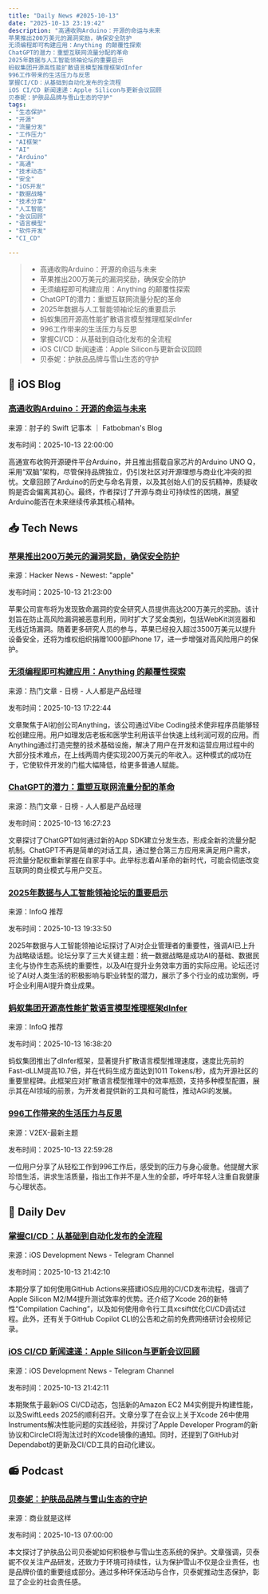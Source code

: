 ```yaml
---
title: "Daily News #2025-10-13"
date: "2025-10-13 23:19:42"
description: "高通收购Arduino：开源的命运与未来
苹果推出200万美元的漏洞奖励，确保安全防护
无须编程即可构建应用：Anything 的颠覆性探索
ChatGPT的潜力：重塑互联网流量分配的革命
2025年数据与人工智能领袖论坛的重要启示
蚂蚁集团开源高性能扩散语言模型推理框架dInfer
996工作带来的生活压力与反思
掌握CI/CD：从基础到自动化发布的全流程
iOS CI/CD 新闻速递：Apple Silicon与更新会议回顾
贝泰妮：护肤品品牌与雪山生态的守护"
tags: 
- "生态保护"
- "开源"
- "流量分发"
- "工作压力"
- "AI框架"
- "AI"
- "Arduino"
- "高通"
- "技术动态"
- "安全"
- "iOS开发"
- "数据战略"
- "技术分享"
- "人工智能"
- "会议回顾"
- "语言模型"
- "软件开发"
- "CI_CD"

---
```


> - 高通收购Arduino：开源的命运与未来
> - 苹果推出200万美元的漏洞奖励，确保安全防护
> - 无须编程即可构建应用：Anything 的颠覆性探索
> - ChatGPT的潜力：重塑互联网流量分配的革命
> - 2025年数据与人工智能领袖论坛的重要启示
> - 蚂蚁集团开源高性能扩散语言模型推理框架dInfer
> - 996工作带来的生活压力与反思
> - 掌握CI/CD：从基础到自动化发布的全流程
> - iOS CI/CD 新闻速递：Apple Silicon与更新会议回顾
> - 贝泰妮：护肤品品牌与雪山生态的守护

## 🍎 iOS Blog

### [高通收购Arduino：开源的命运与未来](https://fatbobman.com/zh/weekly/issue-106/)

来源：肘子的 Swift 记事本 ｜ Fatbobman's Blog

发布时间：2025-10-13 22:00:00

高通宣布收购开源硬件平台Arduino，并且推出搭载自家芯片的Arduino UNO Q，采用“双脑”架构，尽管保持品牌独立，仍引发社区对开源理想与商业化冲突的担忧。文章回顾了Arduino的历史与命名背景，以及其创始人们的反抗精神，质疑收购是否会偏离其初心。最终，作者探讨了开源与商业可持续性的困境，展望Arduino能否在未来继续传承其核心精神。

## 📥 Tech News

### [苹果推出200万美元的漏洞奖励，确保安全防护](https://www.wired.com/story/apple-announces-2-million-bug-bounty-reward/)

来源：Hacker News - Newest: "apple"

发布时间：2025-10-13 21:23:00

苹果公司宣布将为发现致命漏洞的安全研究人员提供高达200万美元的奖励。该计划旨在防止高风险漏洞被恶意利用，同时扩大了奖金类别，包括WebKit浏览器和无线近场漏洞。随着更多研究人员的参与，苹果已经投入超过3500万美元以提升设备安全，还将为维权组织捐赠1000部iPhone 17，进一步增强对高风险用户的保护。

### [无须编程即可构建应用：Anything 的颠覆性探索](https://www.woshipm.com/ai/6279218.html)

来源：热门文章 - 日榜 - 人人都是产品经理

发布时间：2025-10-13 17:22:44

文章聚焦于AI初创公司Anything，该公司通过Vibe Coding技术使非程序员能够轻松创建应用。用户如理发店老板和医学生利用该平台快速上线利润可观的应用。而Anything通过打造完整的技术基础设施，解决了用户在开发和运营应用过程中的大部分技术难点，在上线两周内便实现200万美元的年收入。这种模式的成功在于，它使软件开发的门槛大幅降低，给更多普通人赋能。

### [ChatGPT的潜力：重塑互联网流量分配的革命](https://www.woshipm.com/ai/6279160.html)

来源：热门文章 - 日榜 - 人人都是产品经理

发布时间：2025-10-13 16:27:23

文章探讨了ChatGPT如何通过新的App SDK建立分发生态，形成全新的流量分配机制。ChatGPT不再是简单的对话工具，通过整合第三方应用来满足用户需求，将流量分配权重新掌握在自家手中。此举标志着AI革命的新时代，可能会彻底改变互联网的商业模式与用户交互。

### [2025年数据与人工智能领袖论坛的重要启示](https://www.infoq.cn/article/wqTV61JFXvAjcTKIeaTj)

来源：InfoQ 推荐

发布时间：2025-10-13 19:33:50

2025年数据与人工智能领袖论坛探讨了AI对企业管理者的重要性，强调AI已上升为战略级话题。论坛分享了三大关键主题：统一数据战略是成功AI的基础、数据民主化与协作生态系统的重要性，以及AI在提升业务效率方面的实际应用。论坛还讨论了AI对人类生活的积极影响与职业转型的潜力，展示了多个行业的成功案例，呼吁企业利用AI提升商业成果。

### [蚂蚁集团开源高性能扩散语言模型推理框架dInfer](https://www.infoq.cn/article/9zx1qyNzi0mItJ6QJmZw)

来源：InfoQ 推荐

发布时间：2025-10-13 16:38:20

蚂蚁集团推出了dInfer框架，显著提升扩散语言模型推理速度，速度比先前的Fast-dLLM提高10.7倍，并在代码生成方面达到1011 Tokens/秒，成为开源社区的重要里程碑。此框架应对扩散语言模型推理中的效率瓶颈，支持多种模型配置，展示其在AI领域的前景，为开发者提供新的工具和可能性，推动AGI的发展。

### [996工作带来的生活压力与反思](https://www.v2ex.com/t/1164985)

来源：V2EX-最新主题

发布时间：2025-10-13 22:59:28

一位用户分享了从轻松工作到996工作后，感受到的压力与身心疲惫。他提醒大家珍惜生活，讲求生活质量，指出工作并不是人生的全部，呼吁年轻人注重自我健康与心理状态。

## 💾 Daily Dev

### [掌握CI/CD：从基础到自动化发布的全流程](https://www.ioscinewsletter.com/issues/77/)

来源：iOS Development News - Telegram Channel

发布时间：2025-10-13 21:42:10

本期分享了如何使用GitHub Actions来搭建iOS应用的CI/CD发布流程，强调了Apple Silicon M2/M4提升测试效率的优势。还介绍了Xcode 26的新特性“Compilation Caching”，以及如何使用命令行工具xcsift优化CI/CD调试过程。此外，还有关于GitHub Copilot CLI的公告和之前的免费网络研讨会视频记录。

### [iOS CI/CD 新闻速递：Apple Silicon与更新会议回顾](https://www.ioscinewsletter.com/issues/78/)

来源：iOS Development News - Telegram Channel

发布时间：2025-10-13 21:42:11

本期聚焦于最新iOS CI/CD动态，包括新的Amazon EC2 M4实例提升构建性能，以及SwiftLeeds 2025的顺利召开。文章分享了在会议上关于Xcode 26中使用Instruments解决性能问题的实践经验，并探讨了Apple Developer Program的新协议和CircleCI将淘汰过时的Xcode镜像的通知。同时，还提到了GitHub对Dependabot的更新及CI/CD工具的自动化建议。

## 📻 Podcast

### [贝泰妮：护肤品品牌与雪山生态的守护](https://www.xiaoyuzhoufm.com/episode/68eb972f224325ea70d8080f)

来源：商业就是这样

发布时间：2025-10-13 07:00:00

本文探讨了护肤品公司贝泰妮如何积极参与雪山生态系统的保护。文章强调，贝泰妮不仅关注产品研发，还致力于环境可持续性，认为保护雪山不仅是企业责任，也是品牌价值的重要组成部分。通过多种环保活动与合作，贝泰妮推动生态保护，彰显了企业的社会责任感。
